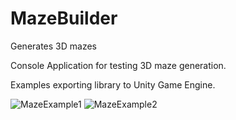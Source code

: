 # MazeBuilder
Generates 3D mazes

Console Application for testing 3D maze generation.

Examples exporting library to Unity Game Engine.

![MazeExample1](https://res.cloudinary.com/duytlootx/image/upload/v1590084515/Maze1_2_ldctwk.jpg)
![MazeExample2](https://res.cloudinary.com/duytlootx/image/upload/v1590084439/Maze2_z8vady.jpg)
